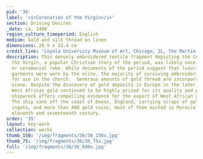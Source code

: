 ```yaml
---
pid: '36'
label: '<i>Coronation of the Virgin</i>'
section: Driving Desires
_date: ca. 1480
region_culture_timeperiod: English
medium: Gold and silk thread on linen
dimensions: 29.5 x 32.4 cm
credit_line: 'Loyola University Museum of Art, Chicago, IL, the Martin D’Arcy, S.J., Collection, gift of D.F. Rowe, S.J., in memory of Mrs. Mary Flannery, 1976:01. Photograph by Clare Britt'
description: This densely embroidered textile fragment depicting the Coronation of
  the Virgin, a popular Christian story of the period, was likely once part of a vestment,
  or ceremonial robe. While documents of the period suggest that luxurious embroidered
  garments were worn by the elite, the majority of surviving embroideries were made
  for use in the church.  Generous amounts of gold thread are incorporated into the
  scene. Despite the discovery of gold deposits in Europe in the later Middle Ages,
  West African gold continued to be highly prized for its quality and purity. A mid-seventeenth-century
  shipwreck offers compelling evidence for the export of West African gold to England.
  The ship sank off the coast of Devon, England, carrying scraps of gold jewelry,
  ingots, and more than 400 gold coins, most of them minted in Morocco between the
  eleventh and seventeenth century.
order: '35'
layout: key-work
collection: works
thumb_150: '/img/fragments/36/36_150x.jpg'
thumb_75: '/img/fragments/36/36_75x.jpg'
full: '/img/fragments/36/36_640x.jpg'
---
```

